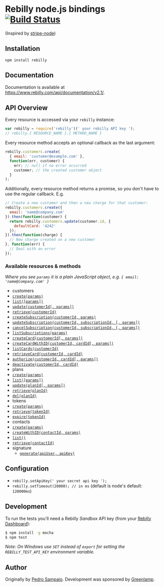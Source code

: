 # Rebilly node.js bindings [![Build Status](https://travis-ci.org/greenlamp-social/rebilly-node.png?branch=master)](https://travis-ci.org/greenlamp-social/rebilly-node)

(Inspired by [stripe-node](https://github.com/stripe/stripe-node))

## Installation

`npm install rebilly`

## Documentation

Documentation is available at https://www.rebilly.com/api/documentation/v2.1/.

## API Overview

Every resource is accessed via your `rebilly` instance:

```js
var rebilly = require('rebilly')(' your rebilly API key ');
// rebilly.{ RESOURCE_NAME }.{ METHOD_NAME }
```

Every resource method accepts an optional callback as the last argument:

```js
rebilly.customers.create(
  { email: 'customer@example.com' },
  function(err, customer) {
    err; // null if no error occurred
    customer; // the created customer object
  }
);
```

Additionally, every resource method returns a promise, so you don't have to use the regular callback. E.g.

```js
// Create a new customer and then a new charge for that customer:
rebilly.customers.create({
  email: 'name@company.com'
}).then(function(customer) {
  return rebilly.customers.update(customer.id, {
    defaultCard: '4242'
  });
}).then(function(charge) {
  // New charge created on a new customer
}, function(err) {
  // Deal with an error
});
```

### Available resources & methods

*Where you see `params` it is a plain JavaScript object, e.g. `{ email: 'name@company.com' }`*

 * customers
  * [`create(params)`](https://www.rebilly.com/api/documentation/v2.1/#customer-Create)
  * [`list([params])`](https://www.rebilly.com/api/documentation/v2.1/#customer-List)
  * [`update(customerId[, params])`](https://www.rebilly.com/api/documentation/v2.1/#customer-Update)
  * [`retrieve(customerId)`](https://www.rebilly.com/api/documentation/v2.1/#customer-Retrieve)
  * [`createSubscription(customerId, params)`](https://www.rebilly.com/api/documentation/v2.1/#subscriptions-v2_1-Create)
  * [`updateSubscription(customerId, subscriptionId, [, params])`](https://www.rebilly.com/api/documentation/v2.1/#subscriptions-v2_1-Modify)
  * [`cancelSubscription(customerId, subscriptionId, [, params])`](https://www.rebilly.com/api/documentation/v2.1/#subscriptions-v2_1-Cancel)
  * [`listSubscriptions(params)`](https://www.rebilly.com/api/documentation/v2.1/#subscriptions-v2_1-List)
  * [`createCard(customerId[, params])`](https://www.rebilly.com/api/documentation/v2.1/#paymentCard-Create)
  * [`createCardWithID(customerId, cardId[, params])`](https://www.rebilly.com/sandbox/api/documentation/v2.1/#paymentCard-Create with given id)
  * [`listCards(customerId)`](https://www.rebilly.com/api/documentation/v2.1/#paymentCard-List)
  * [`retrieveCard(customerId, cardId)`](https://www.rebilly.com/api/documentation/v2.1/#paymentCard-Retrieve)
  * [`authorize(customerId, cardId[, params])`](https://www.rebilly.com/api/documentation/v2.1/#paymentCard-Authorization)
  * [`deactivate(customerId, cardId)`](https://www.rebilly.com/api/documentation/v2.1/#paymentCard-Deactivate)
 * plans
  * [`create(params)`](https://www.rebilly.com/api/documentation/v2.1/#plans-Create)
  * [`list([params])`](https://www.rebilly.com/api/documentation/v2.1/#plans-List)
  * [`update(planId[, params])`](https://www.rebilly.com/api/documentation/v2.1/#plans-Update)
  * [`retrieve(planId)`](https://www.rebilly.com/api/documentation/v2.1/#plans-Retrieve)
  * [`del(planId)`](https://www.rebilly.com/api/documentation/v2.1/#plans-Delete)
 * tokens
  * [`create(params)`](https://www.rebilly.com/api/documentation/v2.1/#paymentToken-Create)
  * [`retrieve(tokenId)`](https://www.rebilly.com/api/documentation/v2.1/#paymentToken-Retrieve)
  * [`expire(tokenId)`](https://www.rebilly.com/api/documentation/v2.1/#paymentToken-Expire)
 * contacts
  * [`create(params)`](https://www.rebilly.com/api/documentation/v2.1/#contact-Create)
  * [`createWithID(contactId, params)`](https://www.rebilly.com/api/documentation/v2.1/#contact-Create with specified ID)
  * [`list()`](https://www.rebilly.com/api/documentation/v2.1/#contact-List)  
  * [`retrieve(contactId)`](https://www.rebilly.com/api/documentation/v2.1/#contact-Retrieve) 
* signature
  * [`generate(apiUser, apiKey)`](https://www.rebilly.com/sandbox/api/documentation/v2.1/#introduction-Authentication)
  
  
## Configuration

 * `rebilly.setApiKey(' your secret api key ');`
 * `rebilly.setTimeout(20000); // in ms` (default is node's default: `120000ms`)

## Development

To run the tests you'll need a Rebilly *Sandbox* API key (from your [Rebilly Dashboard](https://www.rebilly.com/sandbox/site/overview/)):

```bash
$ npm install -g mocha
$ npm test
```

*Note: On Windows use `SET` instead of `export` for setting the `REBILLY_TEST_API_KEY` environment variable.*

## Author

Originally by [Pedro Sampaio](http://oitozero.com). Development was sponsored by [Greenlamp](http://greenlamp.com).
